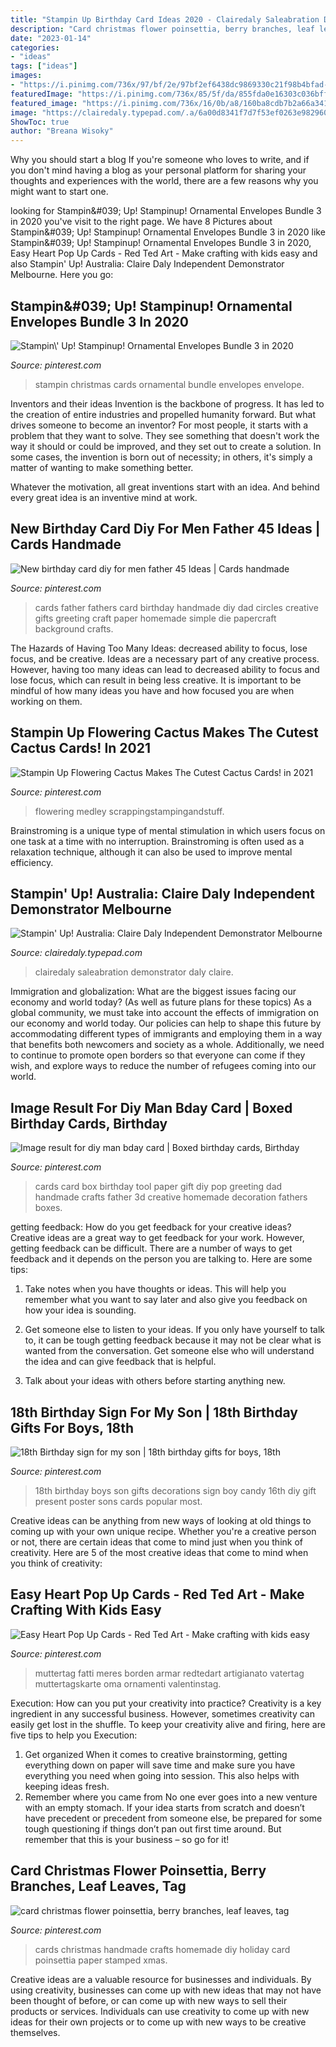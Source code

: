 ```yaml
---
title: "Stampin Up Birthday Card Ideas 2020 - Clairedaly Saleabration Demonstrator Daly Claire"
description: "Card christmas flower poinsettia, berry branches, leaf leaves, tag"
date: "2023-01-14"
categories:
- "ideas"
tags: ["ideas"]
images:
- "https://i.pinimg.com/736x/97/bf/2e/97bf2ef6438dc9869330c21f98b4bfad--bday-cards.jpg"
featuredImage: "https://i.pinimg.com/736x/85/5f/da/855fda0e16303c036bff2c50d62cad72.jpg"
featured_image: "https://i.pinimg.com/736x/16/0b/a8/160ba8cdb7b2a66a341986180c47a363.jpg"
image: "https://clairedaly.typepad.com/.a/6a00d8341f7d7f53ef0263e982960a200b-600wi"
ShowToc: true
author: "Breana Wisoky"
---
```



Why you should start a blog
If you're someone who loves to write, and if you don't mind having a blog as your personal platform for sharing your thoughts and experiences with the world, there are a few reasons why you might want to start one.

	

		
looking for Stampin\&#039; Up! Stampinup! Ornamental Envelopes Bundle 3 in 2020 you've visit to the right page. We have 8 Pictures about Stampin\&#039; Up! Stampinup! Ornamental Envelopes Bundle 3 in 2020 like Stampin\&#039; Up! Stampinup! Ornamental Envelopes Bundle 3 in 2020, Easy Heart Pop Up Cards - Red Ted Art - Make crafting with kids easy and also Stampin&#039; Up! Australia: Claire Daly Independent Demonstrator Melbourne. Here you go:
		
    
## Stampin\&#039; Up! Stampinup! Ornamental Envelopes Bundle 3 In 2020

<img loading=lazy src="https://i.pinimg.com/736x/04/f0/dd/04f0dd7441f9e64723cac1e588886cbf.jpg" onerror="this.onerror=null;this.src='https://tse3.mm.bing.net/th?id=OIP.mT6MjDqJ-sQZAoTLhnh15AHaJ3&amp;pid=15.1';" alt="Stampin\&#039; Up! Stampinup! Ornamental Envelopes Bundle 3 in 2020">

_Source: pinterest.com_

>stampin christmas cards ornamental bundle envelopes envelope. 

	

Inventors and their ideas
Invention is the backbone of progress. It has led to the creation of entire industries and propelled humanity forward. But what drives someone to become an inventor?
For most people, it starts with a problem that they want to solve. They see something that doesn't work the way it should or could be improved, and they set out to create a solution. In some cases, the invention is born out of necessity; in others, it's simply a matter of wanting to make something better.

Whatever the motivation, all great inventions start with an idea. And behind every great idea is an inventive mind at work.

    
## New Birthday Card Diy For Men Father 45 Ideas | Cards Handmade

<img loading=lazy src="https://i.pinimg.com/736x/66/18/97/6618972139546a858203e3c9394ce85d.jpg" onerror="this.onerror=null;this.src='https://tse3.mm.bing.net/th?id=OIP.sCxiSC0c36jS2264VQZqQwAAAA&amp;pid=15.1';" alt="New birthday card diy for men father 45 Ideas | Cards handmade">

_Source: pinterest.com_

>cards father fathers card birthday handmade diy dad circles creative gifts greeting craft paper homemade simple die papercraft background crafts. 

	

The Hazards of Having Too Many Ideas: decreased ability to focus, lose focus, and be creative.
Ideas are a necessary part of any creative process. However, having too many ideas can lead to decreased ability to focus and lose focus, which can result in being less creative. It is important to be mindful of how many ideas you have and how focused you are when working on them.

    
## Stampin Up Flowering Cactus Makes The Cutest Cactus Cards! In 2021

<img loading=lazy src="https://i.pinimg.com/736x/47/3c/8b/473c8bdb6b551899cedf9facdfea7ec0.jpg" onerror="this.onerror=null;this.src='https://tse2.mm.bing.net/th?id=OIP.1mLGLJmV4r2sK-Y_vIGMTAHaJ3&amp;pid=15.1';" alt="Stampin Up Flowering Cactus Makes The Cutest Cactus Cards! in 2021">

_Source: pinterest.com_

>flowering medley scrappingstampingandstuff. 

	

Brainstroming is a unique type of mental stimulation in which users focus on one task at a time with no interruption. Brainstroming is often used as a relaxation technique, although it can also be used to improve mental efficiency.

    
## Stampin&#039; Up! Australia: Claire Daly Independent Demonstrator Melbourne

<img loading=lazy src="https://clairedaly.typepad.com/.a/6a00d8341f7d7f53ef0263e982960a200b-600wi" onerror="this.onerror=null;this.src='https://tse4.mm.bing.net/th?id=OIP.c8cqeo7tsd5rrXMNFvVQHAHaLH&amp;pid=15.1';" alt="Stampin&#039; Up! Australia: Claire Daly Independent Demonstrator Melbourne">

_Source: clairedaly.typepad.com_

>clairedaly saleabration demonstrator daly claire. 

	

Immigration and globalization: What are the biggest issues facing our economy and world today? (As well as future plans for these topics)
As a global community, we must take into account the effects of immigration on our economy and world today. Our policies can help to shape this future by accommodating different types of immigrants and employing them in a way that benefits both newcomers and society as a whole. Additionally, we need to continue to promote open borders so that everyone can come if they wish, and explore ways to reduce the number of refugees coming into our world.

    
## Image Result For Diy Man Bday Card | Boxed Birthday Cards, Birthday

<img loading=lazy src="https://i.pinimg.com/736x/97/bf/2e/97bf2ef6438dc9869330c21f98b4bfad--bday-cards.jpg" onerror="this.onerror=null;this.src='https://tse1.mm.bing.net/th?id=OIP.ZLWNzoDXEItclKjdTHtJfAHaJ4&amp;pid=15.1';" alt="Image result for diy man bday card | Boxed birthday cards, Birthday">

_Source: pinterest.com_

>cards card box birthday tool paper gift diy pop greeting dad handmade crafts father 3d creative homemade decoration fathers boxes. 

	

getting feedback: How do you get feedback for your creative ideas?
Creative ideas are a great way to get feedback for your work. However, getting feedback can be difficult. There are a number of ways to get feedback and it depends on the person you are talking to. Here are some tips:
1. Take notes when you have thoughts or ideas. This will help you remember what you want to say later and also give you feedback on how your idea is sounding.

2. Get someone else to listen to your ideas. If you only have yourself to talk to, it can be tough getting feedback because it may not be clear what is wanted from the conversation. Get someone else who will understand the idea and can give feedback that is helpful.

3. Talk about your ideas with others before starting anything new.

    
## 18th Birthday Sign For My Son | 18th Birthday Gifts For Boys, 18th

<img loading=lazy src="https://i.pinimg.com/736x/85/5f/da/855fda0e16303c036bff2c50d62cad72.jpg" onerror="this.onerror=null;this.src='https://tse4.mm.bing.net/th?id=OIP.ue0LaXeN5OCOWNfSqyQG7QHaNK&amp;pid=15.1';" alt="18th Birthday sign for my son | 18th birthday gifts for boys, 18th">

_Source: pinterest.com_

>18th birthday boys son gifts decorations sign boy candy 16th diy gift present poster sons cards popular most. 

	

Creative ideas can be anything from new ways of looking at old things to coming up with your own unique recipe. Whether you're a creative person or not, there are certain ideas that come to mind just when you think of creativity. Here are 5 of the most creative ideas that come to mind when you think of creativity: 

    
## Easy Heart Pop Up Cards - Red Ted Art - Make Crafting With Kids Easy

<img loading=lazy src="https://i.pinimg.com/originals/fd/af/c0/fdafc08851cba6a222b3a424cd43b0a7.jpg" onerror="this.onerror=null;this.src='https://tse2.mm.bing.net/th?id=OIP.TLtVPjvC8I1Z9kkJgxrASQHaNK&amp;pid=15.1';" alt="Easy Heart Pop Up Cards - Red Ted Art - Make crafting with kids easy">

_Source: pinterest.com_

>muttertag fatti meres borden armar redtedart artigianato vatertag muttertagskarte oma ornamenti valentinstag. 

	

Execution: How can you put your creativity into practice?
Creativity is a key ingredient in any successful business. However, sometimes creativity can easily get lost in the shuffle. To keep your creativity alive and firing, here are five tips to help you Execution:
1. Get organized
When it comes to creative brainstorming, getting everything down on paper will save time and make sure you have everything you need when going into session. This also helps with keeping ideas fresh.
2. Remember where you came from
No one ever goes into a new venture with an empty stomach. If your idea starts from scratch and doesn’t have precedent or precedent from someone else, be prepared for some tough questioning if things don’t pan out first time around. But remember that this is your business – so go for it!

    
## Card Christmas Flower Poinsettia, Berry Branches, Leaf Leaves, Tag

<img loading=lazy src="https://i.pinimg.com/736x/16/0b/a8/160ba8cdb7b2a66a341986180c47a363.jpg" onerror="this.onerror=null;this.src='https://tse4.mm.bing.net/th?id=OIP.uC5xN7BUgyTcZspBusXXtQHaJ4&amp;pid=15.1';" alt="card christmas flower poinsettia, berry branches, leaf leaves, tag">

_Source: pinterest.com_

>cards christmas handmade crafts homemade diy holiday card poinsettia paper stamped xmas. 

	

Creative ideas are a valuable resource for businesses and individuals. By using creativity, businesses can come up with new ideas that may not have been thought of before, or can come up with new ways to sell their products or services. Individuals can use creativity to come up with new ideas for their own projects or to come up with new ways to be creative themselves.

